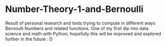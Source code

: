 # Number-Theory-1-and-Bernoulli
Result of personal research and tests trying to compute in different ways Bernoulli Numbers and related functions. One of my first dip into data science and math with Python, hopefully this will be improved and explored further in the future : D
